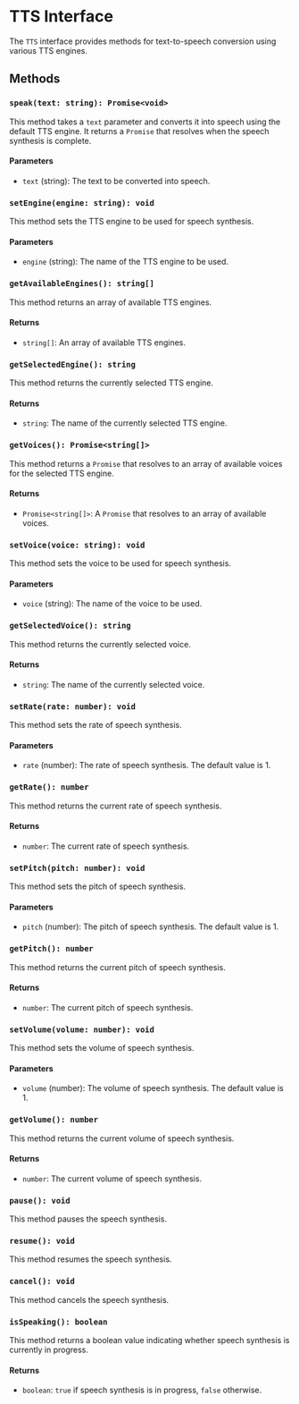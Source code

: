 # TTS Interface

The `TTS` interface provides methods for text-to-speech conversion using various TTS engines.

## Methods

### `speak(text: string): Promise<void>`

This method takes a `text` parameter and converts it into speech using the default TTS engine. It returns a `Promise` that resolves when the speech synthesis is complete.

#### Parameters

- `text` (string): The text to be converted into speech.

### `setEngine(engine: string): void`

This method sets the TTS engine to be used for speech synthesis.

#### Parameters

- `engine` (string): The name of the TTS engine to be used.

### `getAvailableEngines(): string[]`

This method returns an array of available TTS engines.

#### Returns

- `string[]`: An array of available TTS engines.

### `getSelectedEngine(): string`

This method returns the currently selected TTS engine.

#### Returns

- `string`: The name of the currently selected TTS engine.

### `getVoices(): Promise<string[]>`

This method returns a `Promise` that resolves to an array of available voices for the selected TTS engine.

#### Returns

- `Promise<string[]>`: A `Promise` that resolves to an array of available voices.

### `setVoice(voice: string): void`

This method sets the voice to be used for speech synthesis.

#### Parameters

- `voice` (string): The name of the voice to be used.

### `getSelectedVoice(): string`

This method returns the currently selected voice.

#### Returns

- `string`: The name of the currently selected voice.

### `setRate(rate: number): void`

This method sets the rate of speech synthesis.

#### Parameters

- `rate` (number): The rate of speech synthesis. The default value is 1.

### `getRate(): number`

This method returns the current rate of speech synthesis.

#### Returns

- `number`: The current rate of speech synthesis.

### `setPitch(pitch: number): void`

This method sets the pitch of speech synthesis.

#### Parameters

- `pitch` (number): The pitch of speech synthesis. The default value is 1.

### `getPitch(): number`

This method returns the current pitch of speech synthesis.

#### Returns

- `number`: The current pitch of speech synthesis.

### `setVolume(volume: number): void`

This method sets the volume of speech synthesis.

#### Parameters

- `volume` (number): The volume of speech synthesis. The default value is 1.

### `getVolume(): number`

This method returns the current volume of speech synthesis.

#### Returns

- `number`: The current volume of speech synthesis.

### `pause(): void`

This method pauses the speech synthesis.

### `resume(): void`

This method resumes the speech synthesis.

### `cancel(): void`

This method cancels the speech synthesis.

### `isSpeaking(): boolean`

This method returns a boolean value indicating whether speech synthesis is currently in progress.

#### Returns

- `boolean`: `true` if speech synthesis is in progress, `false` otherwise.
